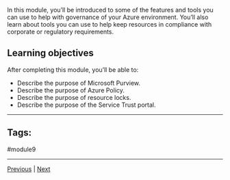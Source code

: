 In this module, you’ll be introduced to some of the features and tools you can use to help with governance of your Azure environment. You’ll also learn about tools you can use to help keep resources in compliance with corporate or regulatory requirements.

## Learning objectives

After completing this module, you’ll be able to:

- Describe the purpose of Microsoft Purview.
- Describe the purpose of Azure Policy.
- Describe the purpose of resource locks.
- Describe the purpose of the Service Trust portal.

---
## Tags:
#module9

---
[Previous](Summary-Describe-Cost-Management-in-Azure) | [Next](Describe-the-Purpose-of-Microsoft-Purview.md)

